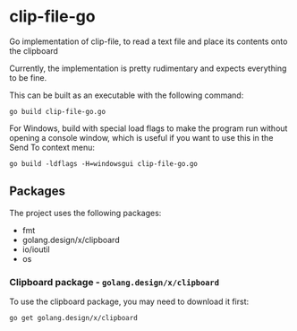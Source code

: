 # clip-file-go
Go implementation of clip-file, to read a text file and place its contents onto the clipboard

Currently, the implementation is pretty rudimentary and expects everything to be fine.

This can be built as an executable with the following command:
```
go build clip-file-go.go
```

For Windows, build with special load flags to make the program run without opening a console window, which is useful if you want to use this in the Send To context menu:

```
go build -ldflags -H=windowsgui clip-file-go.go
```

## Packages
The project uses the following packages:
 * fmt
 * golang.design/x/clipboard
 * io/ioutil
 * os

### Clipboard package - ```golang.design/x/clipboard```
To use the clipboard package, you may need to download it first:
```
go get golang.design/x/clipboard
```